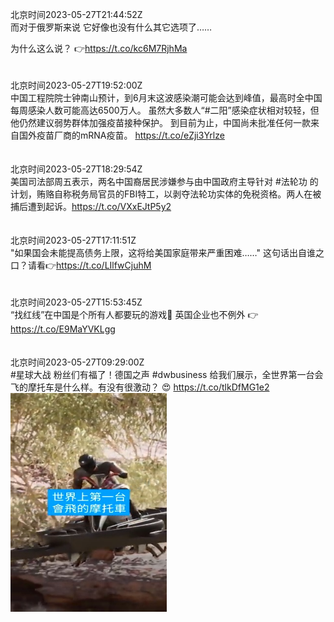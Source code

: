 北京时间2023-05-27T21:44:52Z<br>而对于俄罗斯来说 它好像也没有什么其它选项了……

为什么这么说？ 👉https://t.co/kc6M7RjhMa<br><br><br>北京时间2023-05-27T19:52:00Z<br>中国工程院院士钟南山预计，到6月末这波感染潮可能会达到峰值，最高时全中国每周感染人数可能高达6500万人。
虽然大多数人“#二阳”感染症状相对较轻，但他仍然建议弱势群体加强疫苗接种保护。
到目前为止，中国尚未批准任何一款来自国外疫苗厂商的mRNA疫苗。
https://t.co/eZji3Yrlze<br><br><br>北京时间2023-05-27T18:29:54Z<br>美国司法部周五表示，两名中国裔居民涉嫌参与由中国政府主导针对 #法轮功 的计划，贿赂自称税务局官员的FBI特工，以剥夺法轮功实体的免税资格。两人在被捕后遭到起诉。https://t.co/VXxEJtP5y2<br><br><br>北京时间2023-05-27T17:11:51Z<br>"如果国会未能提高债务上限，这将给美国家庭带来严重困难……" 这句话出自谁之口？请看👉https://t.co/LIlfwCjuhM<br><br><br>北京时间2023-05-27T15:53:45Z<br>“找红线”在中国是个所有人都要玩的游戏🧐
英国企业也不例外 👉
https://t.co/E9MaYVKLgg<br><br><br>北京时间2023-05-27T09:29:00Z<br>#星球大战 粉丝们有福了！德国之声 #dwbusiness 给我们展示，全世界第一台会飞的摩托车是什么样。有没有很激动？ 😍 https://t.co/tlkDfMG1e2<br><img src='/temp/video/2023/u-Month-5/ax-Day-27/dw_chinese/1662269639512977409_0.jpg' width='250' height='350'><br><br>